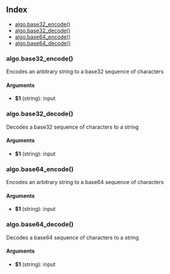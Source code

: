 ## Index

- [algo.base32_encode()](#algobase32_encode)
- [algo.base32_decode()](#algobase32_decode)
- [algo.base64_encode()](#algobase64_encode)
- [algo.base64_decode()](#algobase64_decode)

### algo.base32_encode()

Encodes an arbitrary string to a base32 sequence of characters

#### Arguments

- **$1** (string): input

### algo.base32_decode()

Decodes a base32 sequence of characters to a string

#### Arguments

- **$1** (string): input

### algo.base64_encode()

Encodes an arbitrary string to a base64 sequence of characters

#### Arguments

- **$1** (string): input

### algo.base64_decode()

Decodes a base64 sequence of characters to a string

#### Arguments

- **$1** (string): input

